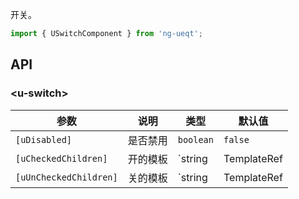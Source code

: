 开关。

```ts
import { USwitchComponent } from 'ng-ueqt';
```

## API

### \<u-switch\>

| 参数 | 说明 | 类型 | 默认值 |
| --- | --- | --- | --- |
| `[uDisabled]` | 是否禁用 | `boolean` | `false` |
| `[uCheckedChildren]` | 开的模板 | `string | TemplateRef<void> | null` | `null` |
| `[uUnCheckedChildren]` | 关的模板 | `string | TemplateRef<void> | null` | `null` |
